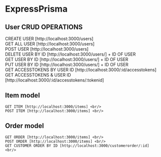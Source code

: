 # ExpressPrisma

 

## User CRUD OPERATIONS   
   CREATE USER [http://localhost:3000/users] <br/>
   GET ALL USER [http://localhost:3000/users] <br/>
   POST USER [http://localhost:3000/users] <br/>
   DELETE USER BY ID [http://localhost:3000/users/] + ID OF USER<br/>
   GET USER BY ID [http://localhost:3000/users/] + ID OF USER<br/>
   PUT USER BY ID [http://localhost:3000/users/] + ID OF USER<br/>
   GET ACCESSTOKENS BY USER ID [http://localhost:3000/:id/accesstokens]
   GET ACCESSTOKENS & USER ID [http://localhost:3000/:id/accesstokens/:tokenid]
   
## Item model
    GET ITEM [http://localhost:3000/items] <br/>
    POST ITEM [http://localhost:3000/items] <br/>
    

## Order model
    GET ORDER [http://localhost:3000/items] <br/>
    POST ORDER [http://localhost:3000/items] <br/>    
    GET CUSTOMER ORDER BY ID [http://localhost:3000/customerorder/:id] <br/>

